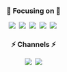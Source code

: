 <h3 align="center">🎯 Focusing on 🎯</h3>
<p align="center">
  <img src="https://img.shields.io/badge/Javascript-F7DF1D?style=flat-square&logo=javascript&logoColor=white"/></a>&nbsp
  <img src="https://img.shields.io/badge/Typescript-3178C6?style=flat-square&logo=Typescript&logoColor=white"/></a>&nbsp
  <img src="https://img.shields.io/badge/React-20232a?style=flat-square&logo=React&logoColor=#5bccea"/></a>&nbsp
  <img src="https://img.shields.io/badge/Next-black?style=flat-square&logo=next.js&logoColor=white"/></a>&nbsp
  <img src="https://img.shields.io/badge/node.js-339933?style=flat-square&logo=Node.js&logoColor=white"></a>&nbsp 
</p>

<h3 align="center"> ⚡️ Channels ⚡️ </h3>
<p align="center">
  <a href="https://docs.seungdeok.com"><img src="https://img.shields.io/badge/Tech%20Blog-000?style=flat-square&logo=github&logoColor=white&link=https://docs.seungdeok.com"/></a>&nbsp
  <a href="mailto:jeong9132@gmail.com"><img src="https://img.shields.io/badge/Gmail-d14836?style=flat-square&logo=Gmail&logoColor=white&link=jeong9132@gmail.com"/></a>
</p>
</p>
